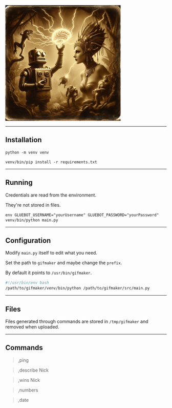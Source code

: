<img src="describe.jpg" width="360">

---

## Installation

```shell
python -m venv venv
```

```shell
venv/bin/pip install -r requirements.txt
```

---

## Running

Credentials are read from the environment.

They're not stored in files.

```shell
env GLUEBOT_USERNAME="yourUsername" GLUEBOT_PASSWORD="yourPassword" venv/bin/python main.py
```

---

## Configuration

Modify `main.py` itself to edit what you need.

Set the path to `gifmaker` and maybe change the `prefix`.

By default it points to `/usr/bin/gifmaker`.

```sh
#!/usr/bin/env bash
/path/to/gifmaker/venv/bin/python /path/to/gifmaker/src/main.py
```

---

## Files

Files generated through commands are stored in `/tmp/gifmaker` and removed when uploaded.

---

## Commands

> ,ping

> ,describe Nick

> ,wins Nick

> ,numbers

> ,date